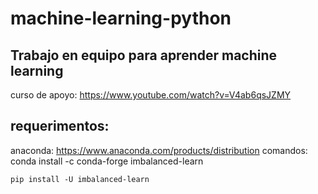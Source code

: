 # machine-learning-python
## Trabajo en equipo para aprender machine learning

curso de apoyo: https://www.youtube.com/watch?v=V4ab6qsJZMY
## requerimentos:
anaconda: https://www.anaconda.com/products/distribution
comandos:
    conda install -c conda-forge imbalanced-learn
    
    pip install -U imbalanced-learn
    